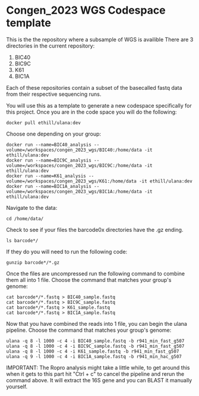# Congen_2023 WGS Codespace template

This is the the repository where a subsample of WGS is availible
There are 3 directories in the current repository:
1) BIC40
2) BIC9C
3) K61
4) BIC1A

Each of these repositories contain a subset of the basecalled fastq data from their respective sequencing runs. 

You will use this as a template to generate a new codespace specifically for this project.
Once you are in the code space you will do the following:

```
docker pull ethill/ulana:dev
```

Choose one depending on your group:
```
docker run --name=BIC40_analysis --volume=/workspaces/congen_2023_wgs/BIC40:/home/data -it ethill/ulana:dev
docker run --name=BIC9C_analysis --volume=/workspaces/congen_2023_wgs/BIC9C:/home/data -it ethill/ulana:dev
docker run --name=K61_analysis --volume=/workspaces/congen_2023_wgs/K61:/home/data -it ethill/ulana:dev
docker run --name=BIC1A_analysis --volume=/workspaces/congen_2023_wgs/BIC1A:/home/data -it ethill/ulana:dev
```

Navigate to the data:
```
cd /home/data/
```

Check to see if your files the barcode0x directories have the .gz ending. 
```
ls barcode*/
```

If they do you will need to run the following code:
```
gunzip barcode*/*.gz
```

Once the files are uncompressed run the following command to combine them all into 1 file. Choose the command that matches your group's genome:
```
cat barcode*/*.fastq > BIC40_sample.fastq
cat barcode*/*.fastq > BIC9C_sample.fastq
cat barcode*/*.fastq > K61_sample.fastq
cat barcode*/*.fastq > BIC1A_sample.fastq
```

Now that you have combined the reads into 1 file, you can begin the ulana pipeline. Choose the command that matches your group's genome:
```
ulana -q 8 -l 1000 -c 4 -i BIC40_sample.fastq -b r941_min_fast_g507
ulana -q 8 -l 1000 -c 4 -i BIC9C_sample.fastq -b r941_min_fast_g507
ulana -q 8 -l 1000 -c 4 -i K61_sample.fastq -b r941_min_fast_g507
ulana -q 9 -l 1000 -c 4 -i BIC1A_sample.fastq -b r941_min_hac_g507
```

IMPORTANT: The Ropro analysis might take a little while, to get around this when it gets to this part hit "Ctrl + c" to cancel the pipeline and rerun the command above. It will extract the 16S gene and you can BLAST it manually yourself.

